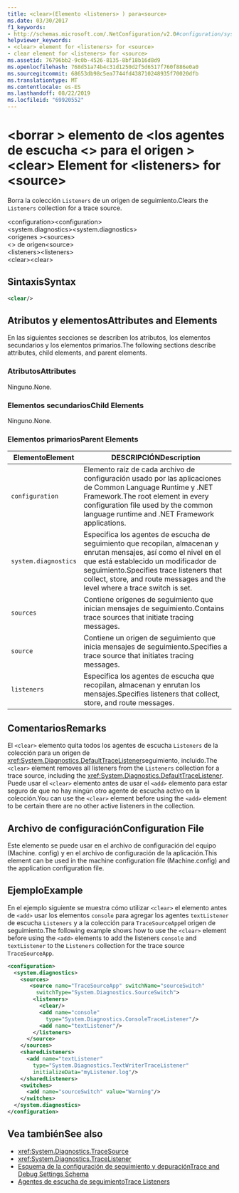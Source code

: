 ```yaml
---
title: <clear>(Elemento <listeners> ) para<source>
ms.date: 03/30/2017
f1_keywords:
- http://schemas.microsoft.com/.NetConfiguration/v2.0#configuration/system.diagnostics/sources/source/listeners/clear
helpviewer_keywords:
- <clear> element for <listeners> for <source>
- clear element for <listeners> for <source>
ms.assetid: 76796bb2-9c0b-4526-8135-8bf18b16d8d9
ms.openlocfilehash: 768d51a74b4c31d1250d2f5d6517f760f886e0a0
ms.sourcegitcommit: 68653db98c5ea7744fd438710248935f70020dfb
ms.translationtype: MT
ms.contentlocale: es-ES
ms.lasthandoff: 08/22/2019
ms.locfileid: "69920552"
---
```

# <a name="clear-element-for-listeners-for-source"></a><span data-ttu-id="5dc72-102">\<borrar > elemento de \<los agentes de escucha \<> para el origen ></span><span class="sxs-lookup"><span data-stu-id="5dc72-102">\<clear> Element for \<listeners> for \<source></span></span>
<span data-ttu-id="5dc72-103">Borra la colección `Listeners` de un origen de seguimiento.</span><span class="sxs-lookup"><span data-stu-id="5dc72-103">Clears the `Listeners` collection for a trace source.</span></span>  
  
 <span data-ttu-id="5dc72-104">\<configuration></span><span class="sxs-lookup"><span data-stu-id="5dc72-104">\<configuration></span></span>  
<span data-ttu-id="5dc72-105">\<system.diagnostics></span><span class="sxs-lookup"><span data-stu-id="5dc72-105">\<system.diagnostics></span></span>  
<span data-ttu-id="5dc72-106">\<orígenes ></span><span class="sxs-lookup"><span data-stu-id="5dc72-106">\<sources></span></span>  
<span data-ttu-id="5dc72-107">\<> de origen</span><span class="sxs-lookup"><span data-stu-id="5dc72-107">\<source></span></span>  
<span data-ttu-id="5dc72-108">\<listeners></span><span class="sxs-lookup"><span data-stu-id="5dc72-108">\<listeners></span></span>  
<span data-ttu-id="5dc72-109">\<clear></span><span class="sxs-lookup"><span data-stu-id="5dc72-109">\<clear></span></span>  
  
## <a name="syntax"></a><span data-ttu-id="5dc72-110">Sintaxis</span><span class="sxs-lookup"><span data-stu-id="5dc72-110">Syntax</span></span>  
  
```xml  
<clear/>  
```  
  
## <a name="attributes-and-elements"></a><span data-ttu-id="5dc72-111">Atributos y elementos</span><span class="sxs-lookup"><span data-stu-id="5dc72-111">Attributes and Elements</span></span>  
 <span data-ttu-id="5dc72-112">En las siguientes secciones se describen los atributos, los elementos secundarios y los elementos primarios.</span><span class="sxs-lookup"><span data-stu-id="5dc72-112">The following sections describe attributes, child elements, and parent elements.</span></span>  
  
### <a name="attributes"></a><span data-ttu-id="5dc72-113">Atributos</span><span class="sxs-lookup"><span data-stu-id="5dc72-113">Attributes</span></span>  
 <span data-ttu-id="5dc72-114">Ninguno.</span><span class="sxs-lookup"><span data-stu-id="5dc72-114">None.</span></span>  
  
### <a name="child-elements"></a><span data-ttu-id="5dc72-115">Elementos secundarios</span><span class="sxs-lookup"><span data-stu-id="5dc72-115">Child Elements</span></span>  
 <span data-ttu-id="5dc72-116">Ninguno.</span><span class="sxs-lookup"><span data-stu-id="5dc72-116">None.</span></span>  
  
### <a name="parent-elements"></a><span data-ttu-id="5dc72-117">Elementos primarios</span><span class="sxs-lookup"><span data-stu-id="5dc72-117">Parent Elements</span></span>  
  
|<span data-ttu-id="5dc72-118">Elemento</span><span class="sxs-lookup"><span data-stu-id="5dc72-118">Element</span></span>|<span data-ttu-id="5dc72-119">DESCRIPCIÓN</span><span class="sxs-lookup"><span data-stu-id="5dc72-119">Description</span></span>|  
|-------------|-----------------|  
|`configuration`|<span data-ttu-id="5dc72-120">Elemento raíz de cada archivo de configuración usado por las aplicaciones de Common Language Runtime y .NET Framework.</span><span class="sxs-lookup"><span data-stu-id="5dc72-120">The root element in every configuration file used by the common language runtime and .NET Framework applications.</span></span>|  
|`system.diagnostics`|<span data-ttu-id="5dc72-121">Especifica los agentes de escucha de seguimiento que recopilan, almacenan y enrutan mensajes, así como el nivel en el que está establecido un modificador de seguimiento.</span><span class="sxs-lookup"><span data-stu-id="5dc72-121">Specifies trace listeners that collect, store, and route messages and the level where a trace switch is set.</span></span>|  
|`sources`|<span data-ttu-id="5dc72-122">Contiene orígenes de seguimiento que inician mensajes de seguimiento.</span><span class="sxs-lookup"><span data-stu-id="5dc72-122">Contains trace sources that initiate tracing messages.</span></span>|  
|`source`|<span data-ttu-id="5dc72-123">Contiene un origen de seguimiento que inicia mensajes de seguimiento.</span><span class="sxs-lookup"><span data-stu-id="5dc72-123">Specifies a trace source that initiates tracing messages.</span></span>|  
|`listeners`|<span data-ttu-id="5dc72-124">Especifica los agentes de escucha que recopilan, almacenan y enrutan los mensajes.</span><span class="sxs-lookup"><span data-stu-id="5dc72-124">Specifies listeners that collect, store, and route messages.</span></span>|  
  
## <a name="remarks"></a><span data-ttu-id="5dc72-125">Comentarios</span><span class="sxs-lookup"><span data-stu-id="5dc72-125">Remarks</span></span>  
 <span data-ttu-id="5dc72-126">El `<clear>` elemento quita todos los agentes de escucha `Listeners` de la colección para un origen de <xref:System.Diagnostics.DefaultTraceListener>seguimiento, incluido.</span><span class="sxs-lookup"><span data-stu-id="5dc72-126">The `<clear>` element removes all listeners from the `Listeners` collection for a trace source, including the <xref:System.Diagnostics.DefaultTraceListener>.</span></span> <span data-ttu-id="5dc72-127">Puede usar el `<clear>` elemento antes de usar el `<add>` elemento para estar seguro de que no hay ningún otro agente de escucha activo en la colección.</span><span class="sxs-lookup"><span data-stu-id="5dc72-127">You can use the `<clear>` element before using the `<add>` element to be certain there are no other active listeners in the collection.</span></span>  
  
## <a name="configuration-file"></a><span data-ttu-id="5dc72-128">Archivo de configuración</span><span class="sxs-lookup"><span data-stu-id="5dc72-128">Configuration File</span></span>  
 <span data-ttu-id="5dc72-129">Este elemento se puede usar en el archivo de configuración del equipo (Machine. config) y en el archivo de configuración de la aplicación.</span><span class="sxs-lookup"><span data-stu-id="5dc72-129">This element can be used in the machine configuration file (Machine.config) and the application configuration file.</span></span>  
  
## <a name="example"></a><span data-ttu-id="5dc72-130">Ejemplo</span><span class="sxs-lookup"><span data-stu-id="5dc72-130">Example</span></span>  
 <span data-ttu-id="5dc72-131">En el ejemplo siguiente se muestra cómo utilizar `<clear>` el elemento antes de `<add>` usar los elementos `console` para agregar los agentes `textListener` de escucha `Listeners` y a la colección para `TraceSourceApp`el origen de seguimiento.</span><span class="sxs-lookup"><span data-stu-id="5dc72-131">The following example shows how to use the `<clear>` element before using the `<add>` elements to add the listeners `console` and `textListener` to the `Listeners` collection for the trace source `TraceSourceApp`.</span></span>  
  
```xml  
<configuration>  
  <system.diagnostics>  
    <sources>  
       <source name="TraceSourceApp" switchName="sourceSwitch"   
         switchType="System.Diagnostics.SourceSwitch">  
        <listeners>  
          <clear/>  
          <add name="console"   
            type="System.Diagnostics.ConsoleTraceListener"/>  
          <add name="textListener"/>  
        </listeners>  
      </source>  
    </sources>  
    <sharedListeners>  
      <add name="textListener"   
        type="System.Diagnostics.TextWriterTraceListener"   
        initializeData="myListener.log"/>  
    </sharedListeners>  
    <switches>  
      <add name="sourceSwitch" value="Warning"/>  
    </switches>  
  </system.diagnostics>  
</configuration>   
```  
  
## <a name="see-also"></a><span data-ttu-id="5dc72-132">Vea también</span><span class="sxs-lookup"><span data-stu-id="5dc72-132">See also</span></span>

- <xref:System.Diagnostics.TraceSource>
- <xref:System.Diagnostics.TraceListener>
- [<span data-ttu-id="5dc72-133">Esquema de la configuración de seguimiento y depuración</span><span class="sxs-lookup"><span data-stu-id="5dc72-133">Trace and Debug Settings Schema</span></span>](index.md)
- [<span data-ttu-id="5dc72-134">Agentes de escucha de seguimiento</span><span class="sxs-lookup"><span data-stu-id="5dc72-134">Trace Listeners</span></span>](../../../debug-trace-profile/trace-listeners.md)
